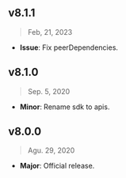 ## v8.1.1

> Feb, 21, 2023

- **Issue**: Fix peerDependencies.

## v8.1.0

> Sep. 5, 2020

- **Minor**: Rename sdk to apis.

## v8.0.0

> Agu. 29, 2020

- **Major**: Official release.
